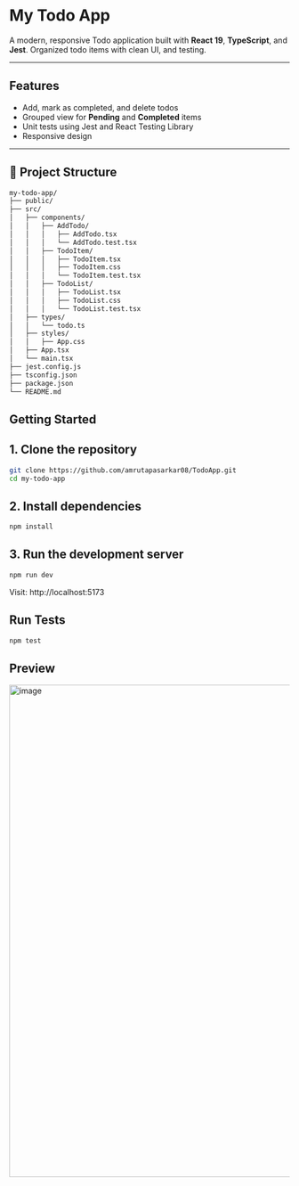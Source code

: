 #  My Todo App

A modern, responsive Todo application built with **React 19**, **TypeScript**, and **Jest**. Organized todo items with clean UI, and testing.

---

##  Features

-  Add, mark as completed, and delete todos
-  Grouped view for **Pending** and **Completed** items
-  Unit tests using Jest and React Testing Library
-  Responsive design

---

## 📁 Project Structure
```bash
my-todo-app/
├── public/
├── src/
│   ├── components/
│   │   ├── AddTodo/
│   │   │   ├── AddTodo.tsx
│   │   │   └── AddTodo.test.tsx
│   │   ├── TodoItem/
│   │   │   ├── TodoItem.tsx
│   │   │   ├── TodoItem.css
│   │   │   └── TodoItem.test.tsx
│   │   ├── TodoList/
│   │   │   ├── TodoList.tsx
│   │   │   ├── TodoList.css
│   │   │   └── TodoList.test.tsx
│   ├── types/
│   │   └── todo.ts
│   ├── styles/
│   │   ├── App.css
│   ├── App.tsx
│   └── main.tsx
├── jest.config.js
├── tsconfig.json
├── package.json
└── README.md
```

## Getting Started

## 1. Clone the repository
```bash
git clone https://github.com/amrutapasarkar08/TodoApp.git
cd my-todo-app
```
## 2. Install dependencies
```bash
npm install
```

## 3. Run the development server
```bash
npm run dev
```
Visit: http://localhost:5173

## Run Tests
```bash
npm test
```
## Preview
<img width="1785" height="884" alt="image" src="https://github.com/user-attachments/assets/edc4d074-19cd-465c-8af1-29540cdd433a" />


